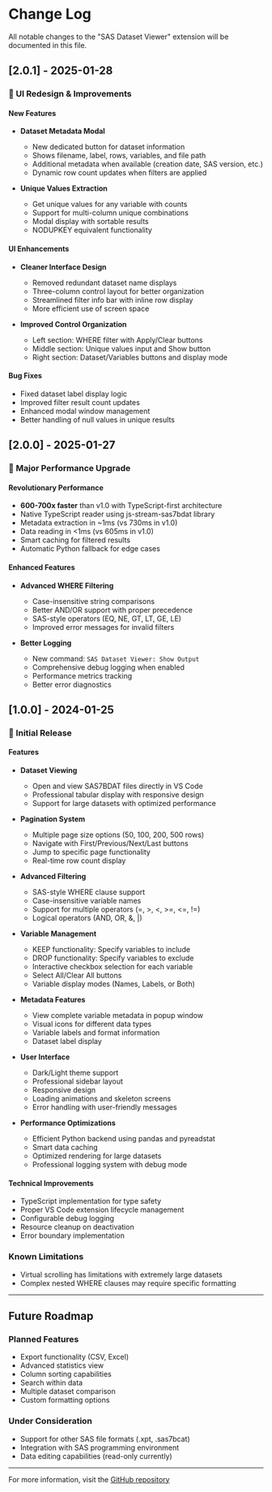 # Change Log

All notable changes to the "SAS Dataset Viewer" extension will be documented in this file.

## [2.0.1] - 2025-01-28

### 🎨 UI Redesign & Improvements

#### New Features
- **Dataset Metadata Modal**
  - New dedicated button for dataset information
  - Shows filename, label, rows, variables, and file path
  - Additional metadata when available (creation date, SAS version, etc.)
  - Dynamic row count updates when filters are applied

- **Unique Values Extraction**
  - Get unique values for any variable with counts
  - Support for multi-column unique combinations
  - Modal display with sortable results
  - NODUPKEY equivalent functionality

#### UI Enhancements
- **Cleaner Interface Design**
  - Removed redundant dataset name displays
  - Three-column control layout for better organization
  - Streamlined filter info bar with inline row display
  - More efficient use of screen space

- **Improved Control Organization**
  - Left section: WHERE filter with Apply/Clear buttons
  - Middle section: Unique values input and Show button
  - Right section: Dataset/Variables buttons and display mode

#### Bug Fixes
- Fixed dataset label display logic
- Improved filter result count updates
- Enhanced modal window management
- Better handling of null values in unique results

## [2.0.0] - 2025-01-27

### 🚀 Major Performance Upgrade

#### Revolutionary Performance
- **600-700x faster** than v1.0 with TypeScript-first architecture
- Native TypeScript reader using js-stream-sas7bdat library
- Metadata extraction in ~1ms (vs 730ms in v1.0)
- Data reading in <1ms (vs 605ms in v1.0)
- Smart caching for filtered results
- Automatic Python fallback for edge cases

#### Enhanced Features
- **Advanced WHERE Filtering**
  - Case-insensitive string comparisons
  - Better AND/OR support with proper precedence
  - SAS-style operators (EQ, NE, GT, LT, GE, LE)
  - Improved error messages for invalid filters

- **Better Logging**
  - New command: `SAS Dataset Viewer: Show Output`
  - Comprehensive debug logging when enabled
  - Performance metrics tracking
  - Better error diagnostics

## [1.0.0] - 2024-01-25

### 🎉 Initial Release

#### Features
- **Dataset Viewing**
  - Open and view SAS7BDAT files directly in VS Code
  - Professional tabular display with responsive design
  - Support for large datasets with optimized performance

- **Pagination System**
  - Multiple page size options (50, 100, 200, 500 rows)
  - Navigate with First/Previous/Next/Last buttons
  - Jump to specific page functionality
  - Real-time row count display

- **Advanced Filtering**
  - SAS-style WHERE clause support
  - Case-insensitive variable names
  - Support for multiple operators (=, >, <, >=, <=, !=)
  - Logical operators (AND, OR, &, |)

- **Variable Management**
  - KEEP functionality: Specify variables to include
  - DROP functionality: Specify variables to exclude
  - Interactive checkbox selection for each variable
  - Select All/Clear All buttons
  - Variable display modes (Names, Labels, or Both)

- **Metadata Features**
  - View complete variable metadata in popup window
  - Visual icons for different data types
  - Variable labels and format information
  - Dataset label display

- **User Interface**
  - Dark/Light theme support
  - Professional sidebar layout
  - Responsive design
  - Loading animations and skeleton screens
  - Error handling with user-friendly messages

- **Performance Optimizations**
  - Efficient Python backend using pandas and pyreadstat
  - Smart data caching
  - Optimized rendering for large datasets
  - Professional logging system with debug mode

#### Technical Improvements
- TypeScript implementation for type safety
- Proper VS Code extension lifecycle management
- Configurable debug logging
- Resource cleanup on deactivation
- Error boundary implementation

### Known Limitations
- Virtual scrolling has limitations with extremely large datasets
- Complex nested WHERE clauses may require specific formatting

---

## Future Roadmap

### Planned Features
- Export functionality (CSV, Excel)
- Advanced statistics view
- Column sorting capabilities
- Search within data
- Multiple dataset comparison
- Custom formatting options

### Under Consideration
- Support for other SAS file formats (.xpt, .sas7bcat)
- Integration with SAS programming environment
- Data editing capabilities (read-only currently)

---

For more information, visit the [GitHub repository](https://github.com/YOUR-USERNAME/sas-dataset-viewer)